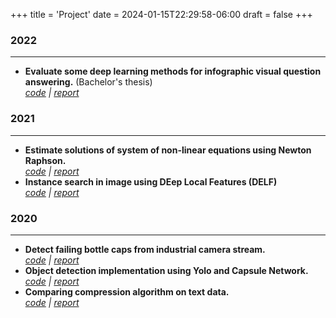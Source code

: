 +++
title = 'Project'
date = 2024-01-15T22:29:58-06:00
draft = false
+++

### 2022
---
- **Evaluate some deep learning methods for infographic visual question answering.** (Bachelor's thesis) \
    *[code](https://github.com/tiennvcs/docvqa) | [report]()*
### 2021
---
- **Estimate solutions of system of non-linear equations using Newton Raphson.**\
    *[code](https://github.com/tiennvcs/NewtonRaphson_Non-linearSystem) | [report]()*
- **Instance search in image using DEep Local Features (DELF)** \
    *[code](https://github.com/tiennvcs/instance_search)     | [report]()*
### 2020
---
- **Detect failing bottle caps from industrial camera stream.** \
    *[code](https://github.com/tiennvcs/SHTP_AI_cameraChallenge) | [report]()*
- **Object detection implementation using Yolo and Capsule Network.**\
    *[code](https://github.com/tiennvcs/ObjectDetection-Capsnet) | [report]()*
- **Comparing compression algorithm on text data.** \
    *[code](https://github.com/tiennvcs/CompressAlgorithm) | [report]()*